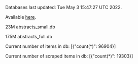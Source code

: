 Databases last updated: Tue May  3 15:47:27 UTC 2022. 

Available [here](https://github.com/cbeauhilton/ash-db/releases).


23M	abstracts_small.db

175M	abstracts_full.db

Current number of items in db:
[{"count(*)": 96904}]

Current number of scraped items in db:
[{"count(*)": 19303}]
